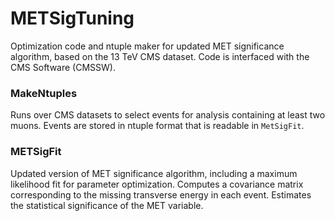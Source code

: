 # METSigTuning
Optimization code and ntuple maker for updated MET significance algorithm, based on the 13 TeV CMS dataset.  Code is interfaced with the CMS Software (CMSSW).

### MakeNtuples
Runs over CMS datasets to select events for analysis containing at least two muons.  Events are stored in ntuple format that is readable in `MetSigFit`.

### METSigFit
Updated version of MET significance algorithm, including a maximum likelihood fit for parameter optimization.  Computes a covariance matrix corresponding to the missing transverse energy in each event.  Estimates the statistical significance of the MET variable.
